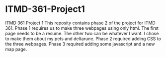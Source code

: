 # ITMD-361-Project1
ITMD 361 Project 1
This reposity contains phase 2 of the project for ITMD 361.
Phase 1 requires us to make three webpages using only html.
The first page needs to be a resume. The other two can be whatever I want. 
I chose to make them about my pets and deltarune.
Phase 2 required adding CSS to the three webpages.
Phase 3 required adding some javascript and a new map page.